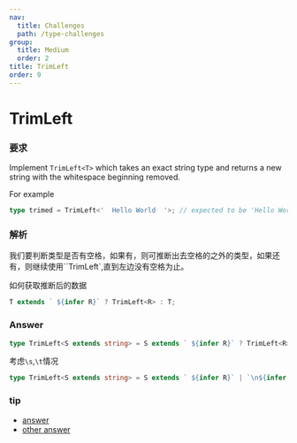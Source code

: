 ```yaml
---
nav:
  title: Challenges
  path: /type-challenges
group:
  title: Medium
  order: 2
title: TrimLeft
order: 9
---
```


# TrimLeft

### 要求

Implement `TrimLeft<T>` which takes an exact string type and returns a new string with the whitespace beginning removed.

For example

```ts
type trimed = TrimLeft<'  Hello World  '>; // expected to be 'Hello World  '
```

### 解析

我们要判断类型是否有空格，如果有，则可推断出去空格的之外的类型，如果还有，则继续使用``TrimLeft`,直到左边没有空格为止。

如何获取推断后的数据

```ts
T extends ` ${infer R}` ? TrimLeft<R> : T;
```

### Answer

```ts
type TrimLeft<S extends string> = S extends ` ${infer R}` ? TrimLeft<R> : S;
```

考虑`\s`,`\t`情况

```ts
type TrimLeft<S extends string> = S extends ` ${infer R}` | `\n${infer R}` | `\t${infer R}` ? TrimLeft<R> : S;
```

### tip

- [answer](https://www.typescriptlang.org/play?ssl=22&ssc=111&pln=21&pc=1#code/PQKgUABBCMAMBsEC0EAqAnAlgWwgGQFMAzAF0mSUqvICMBPCAQQDsSALAe2YYDEBXCAAoAAgENWRPgEoIAYmwEAJpj65ZJAtgAOAG1EakOzBvSid5crKsQAinwIBnEpi4WoASW07NBVhAAGGDiEpAA8qAB8-hAA7myYAMZsECSiANaOEOIQBAAeogkkEE5YzADmKXRaBFnMihDoBCR86MwOWRDMBDHFJKUVMcbJ7DVxxo5aBTU0BGWYzMzzFY3YHABuSgB0bhA8HOg5+V4EO-5nJA7kJFU1fThKEAC8aFjYISShAORQABIEOjoOBAAOr7HT1CCfCIQYDAQ7VQoPEhAmaQv4AoGg9DgqCfchnfw7aEANUw3QgXAgAHFjD8+DQAFwQNgkEhaBwM2EXJKbABWDk2+zKwDg8DAIGAYCloAgAH15QrFQqIABNDgtCAAYQ4ihqf0acqVRtlEAlUuu1RewWIHwAyocNHV2iUltDnva8o7FO1ogASADe8yIBAOACUAL7RAA+AQAOswA0GQxAI9G4yRE8xg2HIxAAPxWt420Kh6FM20AbilYBlxqNaEcRU1ogcmTrStNkpwWn2RX9EAAogBHPhmAA0g9yCKK4YgRHQHFwn2EFoISCSZm85UcwD4zh0DjxYFXEASLcyzwA2uQB1OCIVQsPRzpwq93l8SlCJ59PxEImObzvB8nzMV9rTCb5f2-X9-0A6dHxHUCgiLCCoDQqDIRggCoFveCQJfZD32+NDegOEiv0wvoSMhP9sMnPDEIIt9i2IiB41jIoiA4FFRAOCjPi4ni+NosAAF1qxrEBDXbeVdhaEYDltDR2WkmTO0k8hoVtNheJqOh1QOBwOB0PcXDaJkWTZDkuQcHl+UFdBhVFYBxAcGIQ00iBSXJIyTOcLgOWZVl2U5YBuTYPkBSFEUEGAXzTICzyAFl9hqTUdIBXwykcCzgussLbIi+yhXFSUwCAA)
- [other answer](https://tsch.js.org/106/solutions)
